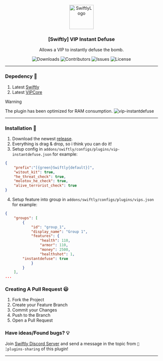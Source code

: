 
<p align="center">
  <a href="https://github.com/swiftly-solution/vip-core">
    <img src="https://cdn.swiftlycs2.net/swiftly-logo.png" alt="SwiftlyLogo" width="80" height="80">
  </a>

  <h3 align="center">[Swiftly] VIP Instant Defuse</h3>

  <p align="center">
    Allows a VIP to instantly defuse the bomb.
    <br/>
  </p>
</p>

<p align="center">
  <img src="https://img.shields.io/github/downloads/m3ntorsky/vip-instantdefuse/total" alt="Downloads"> 
  <img src="https://img.shields.io/github/contributors/m3ntorsky/vip-instantdefuse?color=dark-green" alt="Contributors">
  <img src="https://img.shields.io/github/issues/m3ntorsky/vip-instantdefuse" alt="Issues">
  <img src="https://img.shields.io/github/license/m3ntorsky/vip-instantdefuse" alt="License">
</p>

---
### Depedency 👀

1. Latest [Swiftly](https://github.com/swiftly-solution/vip-core/releases)
2. Latest [VIPCore](https://github.com/swiftly-solution/vip-core/releases)

> [!WARNING]
> The plugin has been optimized for RAM consumption.
![vip-instantdefuse](https://i.imgur.com/M0JCcpS.png)


---
### Installation 👀

1. Download the newest [release](https://github.com/m3ntorsky/vip-instantdefuse/releases).
2. Everything is drag & drop, so i think you can do it!
3. Setup config in `addons/swiftly/configs/plugins/vip-instantdefuse.json` for example:
```json
{
    "prefix":"[{green}Swiftly{default}]",
    "witout_kit": true,
    "he_threat_check": true,
    "molotov_he_check": true,
    "alive_terrorist_check": true
}
```
4. Setup feature into group in `addons/swiftly/configs/plugins/vips.json` for example:
```json
{
    "groups": [
        {
            "id": "group_1",
            "display_name": "Group 1",
            "features": {
                "health": 110,
                "armor": 110,
                "money": 2500,
                "healthshot": 1,
		"instantdefuse": true
            }
        }
    ],
...
```

### Creating A Pull Request 😃

1. Fork the Project
2. Create your Feature Branch
3. Commit your Changes
4. Push to the Branch
5. Open a Pull Request

### Have ideas/Found bugs? 💡
Join [Swiftly Discord Server](https://swiftlycs2.net/discord) and send a message in the topic from `📕╎plugins-sharing` of this plugin!

---
